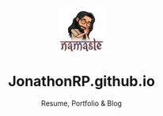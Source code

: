 <p align="center">
 <img align="center" src="https://raw.githubusercontent.com/JonathonRP/JonathonRP.github.io/develope/public/profile.webp" height="96"/>
 <h1 align="center">
  JonathonRP.github.io
 </h1>
</p>
<div align="center">
Resume, Portfolio & Blog
</div>
